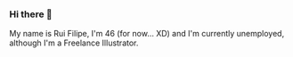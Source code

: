 ### Hi there 👋

My name is Rui Filipe, I'm 46 (for now... XD) and I'm currently unemployed, although I'm a Freelance Illustrator.

<!--
**RuiMRFilipe/RuiMRFilipe** is a ✨ _special_ ✨ repository because its `README.md` (this file) appears on your GitHub profile.

Here are some ideas to get you started:

- 🔭 I’m currently working on a Personal Portfolio!
- 🌱 I’m currently learning GitHub! :D
- 👯 I’m looking to collaborate on Front End, Back End of Full Stack projects!
- 🤔 I’m looking for help with getting a new job, code related!
- 💬 Ask me about Web Design, Digital Art and Music!
- 📫 How to reach me: rui.immortal@gmail.com
- 😄 Pronouns: Me, Myself and I!!!
- ⚡ Fun fact: ...
-->
